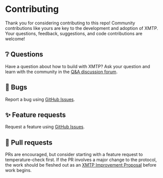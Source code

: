 # Contributing

Thank you for considering contributing to this repo! Community contributions like yours are key to the development and adoption of XMTP. Your questions, feedback, suggestions, and code contributions are welcome!

## ❔ Questions

Have a question about how to build with XMTP? Ask your question and learn with the community in the [Q&A discussion forum](https://github.com/orgs/xmtp/discussions/categories/q-a).

## 🐞 Bugs

Report a bug using [GitHub Issues](https://github.com/xmtp/<repo>/issues).

## ✨ Feature requests

Request a feature using [GitHub Issues](https://github.com/xmtp/<repo>/issues).

## 🔀 Pull requests

PRs are encouraged, but consider starting with a feature request to temperature-check first. If the PR involves a major change to the protocol, the work should be fleshed out as an [XMTP Improvement Proposal](https://github.com/xmtp/XIPs/blob/main/XIPs/xip-0-purpose-process.md) before work begins.
